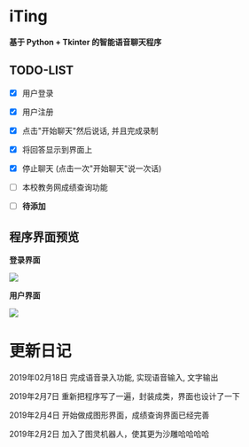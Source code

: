 # iTing 

**基于 Python + Tkinter 的智能语音聊天程序**

## TODO-LIST
- [x] 用户登录
- [x] 用户注册
- [x] 点击"开始聊天"然后说话, 并且完成录制
- [x] 将回答显示到界面上
- [x] 停止聊天 (点击一次"开始聊天"说一次话)
- [ ] 本校教务网成绩查询功能
- [ ] **待添加**



## 程序界面预览

**登录界面**

![](https://raw.githubusercontent.com/FatTig3R/iTing-Gui/master/Home_window.png)


**用户界面**

![](https://raw.githubusercontent.com/FatTig3R/iTing-Gui/master/user_window.png)





# 更新日记

2019年02月18日  完成语音录入功能, 实现语音输入, 文字输出

2019年2月7日	重新把程序写了一遍，封装成类，界面也设计了一下

2019年2月4日 	开始做成图形界面，成绩查询界面已经完善

2019年2月2日	加入了图灵机器人，使其更为沙雕哈哈哈哈



